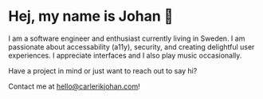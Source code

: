 # Hej, my name is Johan 👋

I am a software engineer and enthusiast currently living in Sweden. I am
 passionate about accessability (a11y), security, and creating 
delightful user experiences. I appreciate interfaces and I also play 
music occasionally.
 
Have a project in mind or just want to reach out to say hi?

Contact me at [hello@carlerikjohan.com](mailto:hello@carlerikjohan.com)!
